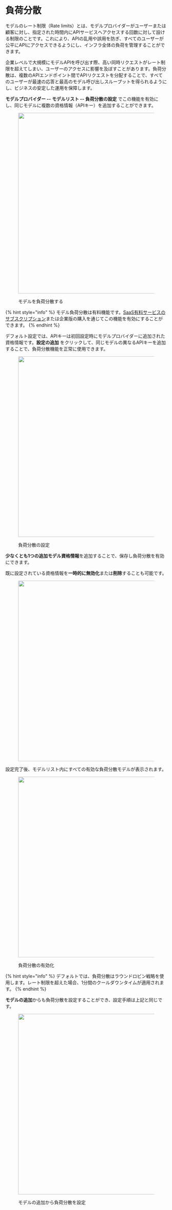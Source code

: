 # 負荷分散

モデルのレート制限（Rate limits）とは、モデルプロバイダーがユーザーまたは顧客に対し、指定された時間内にAPIサービスへアクセスする回数に対して設ける制限のことです。これにより、APIの乱用や誤用を防ぎ、すべてのユーザーが公平にAPIにアクセスできるようにし、インフラ全体の負荷を管理することができます。

企業レベルで大規模にモデルAPIを呼び出す際、高い同時リクエストがレート制限を超えてしまい、ユーザーのアクセスに影響を及ぼすことがあります。負荷分散は、複数のAPIエンドポイント間でAPIリクエストを分配することで、すべてのユーザーが最速の応答と最高のモデル呼び出しスループットを得られるようにし、ビジネスの安定した運用を保障します。

**モデルプロバイダー -- モデルリスト -- 負荷分散の設定** でこの機能を有効にし、同じモデルに複数の資格情報（APIキー）を追加することができます。

<figure><img src="../../.gitbook/assets/jp-load_balancing_1.png" alt="" width="563"><figcaption><p>モデルを負荷分散する</p></figcaption></figure>

{% hint style="info" %}
モデル負荷分散は有料機能です。[SaaS有料サービスのサブスクリプション](../../getting-started/cloud.md#ding-yue-ji-hua)または企業版の購入を通じてこの機能を有効にすることができます。
{% endhint %}

デフォルト設定では、APIキーは初回設定時にモデルプロバイダーに追加された資格情報です。**設定の追加** をクリックして、同じモデルの異なるAPIキーを追加することで、負荷分散機能を正常に使用できます。

<figure><img src="../../../img/jp-load_balancing_2.png" alt="" width="563"><figcaption><p>負荷分散の設定</p></figcaption></figure>

**少なくとも1つの追加モデル資格情報**を追加することで、保存し負荷分散を有効にできます。

既に設定されている資格情報を**一時的に無効化**または**削除**することも可能です。

<figure><img src="../../.gitbook/assets/image (7).png" alt="" width="563"><figcaption></figcaption></figure>

設定完了後、モデルリスト内にすべての有効な負荷分散モデルが表示されます。

<figure><img src="../../../img/jp-load_balancing_3.png" alt="" width="563"><figcaption><p>負荷分散の有効化</p></figcaption></figure>

{% hint style="info" %}
デフォルトでは、負荷分散はラウンドロビン戦略を使用します。レート制限を超えた場合、1分間のクールダウンタイムが適用されます。
{% endhint %}

**モデルの追加**からも負荷分散を設定することができ、設定手順は上記と同じです。

<figure><img src="../../.gitbook/assets/image (4).png" alt="" width="563"><figcaption><p>モデルの追加から負荷分散を設定</p></figcaption></figure>
